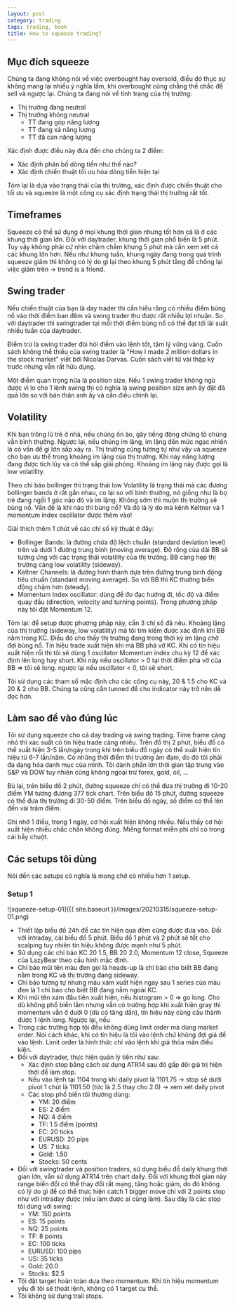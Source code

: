 ```yaml
---
layout: post
category: trading
tags: trading, book
title: How to squeeze trading?
---
```


## Mục đích squeeze
Chúng ta đang không nói về việc overbought hay oversold, điều đó thực sự không mang lại nhiều ý nghĩa lắm, khi overbought cũng chẳng thể chắc để sell và ngược lại. Chúng ta đang nói về tình trạng của thị trường: 
- Thị trường đang neutral
- Thị trường không neutral
    - TT đang góp năng lượng
    - TT đang xả năng lượng
    - TT đã can năng lượng

Xác định được điều này đưa đến cho chúng ta 2 điểm:
- Xác định phân bố dòng tiền như thế nào?
- Xác định chiến thuật tối ưu hóa dòng tiền hiện tại

Tóm lại là dựa vào trạng thái của thị trường, xác định được chiến thuật cho tối ưu và squeeze là một công cụ xác định trạng thái thị trường rất tốt.

## Timeframes
Squeeze có thể sử dụng ở mọi khung thời gian nhưng tốt hơn cả là ở các khung thời gian lớn. Đối với daytrader, khung thời gian phổ biến là 5 phút. Tuy vậy không phải cứ nhìn chằm chằm khung 5 phút mà cần xem xét cả các khung lớn hơn. Nếu như khung tuần, khung ngày đang trong quá trình squeeze giảm thì không có lý do gì lại theo khung 5 phút tăng để chống lại việc giảm trên -> trend is a friend.

## Swing trader
Nếu chiến thuật của bạn là day trader thì cần hiểu rằng có nhiều điểm bùng nổ vào thời điểm ban đêm và swing trader thu được rất nhiều lợi nhuận. So với daytrader thì swingtrader tại mỗi thời điểm bùng nổ có thể đạt tới lãi suất nhiều tuần của daytrader.

Điểm trừ là swing trader đòi hỏi điểm vào lệnh tốt, tâm lý vững vàng. Cuốn sách không thể thiếu của swing trader là "How I made 2 million dollars in the stock market" viết bởi Nicolas Darvas. Cuốn sách viết từ vài thập kỷ trước nhưng vẫn rất hữu dụng.

Một điểm quan trọng nữa là position size. Nếu 1 swing trader không ngủ được vì lo cho 1 lệnh swing thì có nghĩa là swing position size anh ấy đặt đã quá lớn so với bản thân anh ấy và cần điều chỉnh lại.

## Volatility
Khi bạn trông lũ trẻ ở nhà, nếu chúng ồn ào, gây tiếng động chứng tỏ chúng vẫn bình thường. Ngược lại, nếu chúng im lặng, im lặng đến mức ngạc nhiên là có vấn đề gì lớn sắp xảy ra. Thị trường cũng tương tự như vậy và squeeze cho bạn ưu thế trong khoảng im lặng của thị trường. Khi này năng lượng đang được tích lũy và có thể sắp giải phóng. Khoảng im lặng này được gọi là low volatility.

Theo chỉ báo bollinger thì trạng thái low Volatility là trạng thái mà các đương bollinger bands ở rất gần nhau, co lại so với bình thường, nó giống như là bọ trẻ đang ngồi 1 góc nào đó và im lặng. Không sớm thì muộn thị trường sẽ bùng nổ. Vấn đề là khi nào thì bùng nổ? Và đó là lý do mà kênh Keltner và 1 momentum index oscillator được thêm vào!

Giải thích thêm 1 chút về các chỉ số kỹ thuật ở đây:  
- Bollinger Bands: là đường chứa độ lệch chuẩn (standard deviation level) trên và dưới 1 đường trung bình (moving average). Độ rộng của dải BB sẽ tương ứng với các trạng thái volatility của thị trường. BB càng hẹp thị trường càng low volatility (sideway).
- Keltner Channels: là đường hình thành dựa trên đường trung bình động tiêu chuẩn (standard moving average). So với BB thì KC thường biến động chậm hơn (steady).
- Momentum Index oscillator: dùng để đo đạc hướng đi, tốc độ và điểm quay đầu (direction, velocity and turning points). Trong phương pháp này tôi đặt Momentum 12.

Tóm lại: để setup được phương pháp này, cần 3 chỉ số đã nêu. Khoảng lặng của thị trường (sideway, low volatility) mà tôi tìm kiếm được xác định khi BB nằm trong KC. Điều đó cho thấy thị trường đang trong thời kỳ im lặng chờ đợi bùng nổ. Tín hiệu trade xuất hiện khi mà BB phá vỡ KC. Khi có tín hiệu xuất hiện rồi thì tôi sẽ dùng 1 oscillator Momentum index chu kỳ 12 để xác định lên long hay short. Khi này nếu oscillator > 0 tại thời điểm phá vỡ của BB => tôi sẽ long. ngược lại nếu oscillator < 0, tôi sẽ short. 

Tôi sử dụng các tham số mặc định cho các công cụ này, 20 & 1.5 cho KC và 20 & 2 cho BB. Chúng ta cũng cần tunned để cho indicator này trở nên dễ đọc hơn.

## Làm sao để vào đúng lúc
Tôi sử dụng squeeze cho cả day trading và swing trading. Time frame càng nhỏ thì xác suất có tín hiệu trade càng nhiều. Trên đồ thị 2 phút, biểu đồ có thể xuất hiện 3-5 lần/ngày trong khi trên biểu đồ ngày có thể xuất hiện tín hiệu từ 6-7 lần/năm. Có những thời điểm thị trường ảm đạm, do đó tôi phải đa dạng hóa danh mục của mình. Tôi dành phần lớn thời gian tập trung vào S&P và DOW tuy nhiên cũng không ngoại trừ forex, gold, oil, ...

Bù lại, trên biểu đồ 2 phút, đường squeeze chỉ có thể đưa thị trường đi 10-20 điểm YM tương đương 377 tick chart. Trên biểu đồ 15 phút, đường squeeze có thể đưa thị trường đi 30-50 điểm. Trên biểu đồ ngày, số điểm có thể lên đến vài trăm điểm.

Ghi nhớ 1 điều, trong 1 ngày, cơ hội xuất hiện không nhiều. Nếu thấy cơ hội xuất hiện nhiều chắc chắn không đúng. Miếng format miễn phí chỉ có trong cái bẫy chuột.

## Các setups tôi dùng
Nói đến các setups có nghĩa là mong chờ có nhiều hơn 1 setup.
### Setup 1
![squeeze-setup-01]({{ site.baseurl }}/images/20210315/squeeze-setup-01.png)
- Thiết lập biểu đồ 24h để các tín hiện qua đêm cũng được đưa vào. Đối với intraday, cài biểu đồ 5 phút. Biểu đồ 1 phút và 2 phút sẽ tốt cho scalping tuy nhiên tín hiệu không được mạnh như 5 phút.
- Sử dụng các chỉ báo KC 20 1.5, BB 20 2.0, Momentum 12 close, Squeeze của LazyBear theo cấu hình mặc định.
- Chỉ báo mũi tên màu đen gọi là heads-up là chỉ bảo cho biết BB đang nằm trong KC và thị trường đang sideway.
- Chỉ báo tương tự nhưng màu xám xuất hiện ngay sau 1 series của màu đen là 1 chỉ báo cho biết BB đang nằm ngoài KC.
- Khi mũi tên xám đầu tiên xuất hiện, nếu histogram > 0 => go long. Cho dù không phổ biến lắm nhưng vẫn có trường hợp khi xuất hiện gray thì momentum vẫn ở dưới 0 (dù có tăng dần), tín hiệu này cũng cấu thành được 1 lệnh long. Ngược lại, nếu
- Trong các trường hợp tôi đều không dùng limit order mà dùng market order. Nói cách khác, khi có tín hiệu là tôi vào lệnh chứ không đợi giá để vào lệnh. Limit order là hình thức chỉ vào lệnh khi giá thỏa mãn điều kiện.
- Đối với daytrader, thực hiện quản lý tiền như sau:
    - Xác định stop bằng cách sử dụng ATR14 sau đó gấp đôi giá trị hiện thời để làm stop.
    - Nếu vào lệnh tại 1104 trong khi daily pivot là 1101.75 -> stop sẽ dưới pivot 1 chút là 1101.50 (tức là 2.5 thay cho 2.0) -> xem xét daily pivot
    - Các stop phổ biến tôi thường dùng:
        - YM: 20 điểm
        - ES: 2 điểm
        - NQ: 4 điểm
        - TF: 1.5 điểm (points)
        - EC: 20 ticks
        - EURUSD: 20 pips
        - US: 7 ticks
        - Gold: 1.50
        - Stocks: 50 cents
- Đối với swingtrader và position traders, sử dụng biểu đồ daily khung thời gian lớn, vẫn sử dụng ATR14 trên chart daily. Đối với khung thời gian này range biến đổi có thể thay đổi rất mạng, tăng hoặc giảm, do đó không có lý do gì để có thể thực hiện catch 1 bigger move chỉ với 2 points stop như với intraday được (nếu làm được ai cũng làm). Sau đây là các stop tôi dùng với swing: 
    - YM: 150 points
    - ES: 15 points
    - NQ: 25 points
    - TF: 8 points
    - EC: 100 ticks
    - EURUSD: 100 pips
    - US: 35 ticks
    - Gold: 20.0
    - Stocks: $2.5
- Tôi đặt target hoàn toàn dựa theo momentum. Khi tín hiệu momentum yếu đi tôi sẽ thoát lệnh, không có 1 target cụ thể.
- Tôi không sử dụng trail stops.


